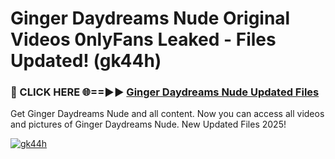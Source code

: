 # Ginger Daydreams Nude Original Videos 0nlyFans Leaked - Files Updated! (gk44h)

<h3>🔴 CLICK HERE 🌐==►► <a href="https://tinyurl.com/5h6xmrr3" rel="nofollow">Ginger Daydreams Nude Updated Files</a></h3>

Get Ginger Daydreams Nude and all content. Now you can access all videos and pictures of Ginger Daydreams Nude. New Updated Files 2025!

[![gk44h](https://i.imgur.com/KVD873Z.gif)](https://tinyurl.com/5h6xmrr3)
